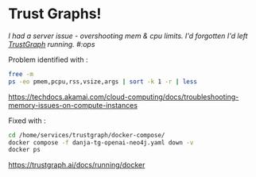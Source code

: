 # Trust Graphs!

*I had a server issue - overshooting mem & cpu limits. I'd forgotten I'd left [TrustGraph](https://trustgraph.ai/) running. #:ops*

Problem identified with :

```sh
free -m
ps -eo pmem,pcpu,rss,vsize,args | sort -k 1 -r | less
```
https://techdocs.akamai.com/cloud-computing/docs/troubleshooting-memory-issues-on-compute-instances

Fixed with :
```sh
cd /home/services/trustgraph/docker-compose/
docker compose -f danja-tg-openai-neo4j.yaml down -v
docker ps
```
https://trustgraph.ai/docs/running/docker

